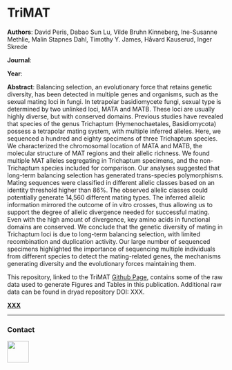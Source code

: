 # TriMAT
**Authors**: David Peris, Dabao Sun Lu, Vilde Bruhn Kinneberg, Ine-Susanne Methlie, Malin Stapnes Dahl, Timothy Y. James, Håvard Kauserud, Inger Skrede

**Journal**:

**Year**:

**Abstract**: Balancing selection, an evolutionary force that retains genetic diversity, has been detected in multiple genes and organisms, such as the sexual mating loci in fungi. In tetrapolar basidiomycete fungi, sexual type is determined by two unlinked loci, MATA and MATB. These loci are usually highly diverse, but with conserved domains. Previous studies have revealed that species of the genus Trichaptum (Hymenochaetales, Basidiomycota) possess a tetrapolar mating system, with multiple inferred alleles. Here, we sequenced a hundred and eighty specimens of three Trichaptum species. We characterized the chromosomal location of MATA and MATB, the molecular structure of MAT regions and their allelic richness. We found multiple MAT alleles segregating in Trichaptum specimens, and the non-Trichaptum species included for comparison. Our analyses suggested that long-term balancing selection has generated trans-species polymorphisms. Mating sequences were classified in different allelic classes based on an identity threshold higher than 86%. The observed allelic classes could potentially generate 14,560 different mating types. The inferred allelic information mirrored the outcome of in vitro crosses, thus allowing us to support the degree of allelic divergence needed for successful mating. Even with the high amount of divergence, key amino acids in functional domains are conserved. We conclude that the genetic diversity of mating in Trichaptum loci is due to long-term balancing selection, with limited recombination and duplication activity. Our large number of sequenced specimens highlighted the importance of sequencing multiple individuals from different species to detect the mating-related genes, the mechanisms generating diversity and the evolutionary forces maintaining them. 

This repository, linked to the TriMAT [Github Page](https://perisd.github.io/TriMAT/ "TriMAT Webpage"), contains some of the raw data used to generate Figures and Tables in this publication. Additional raw data can be found in dryad repository DOI: XXX. 

**[XXX](LLL "XXX")**

***

### Contact

[<img src="https://www.uv.es/perisnav/Index/twitter-logo.png" width="50"/>](https://linktr.ee/PerisD)


